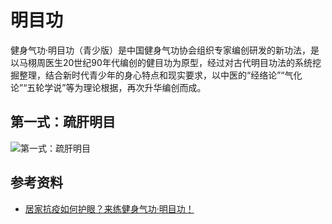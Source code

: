 # 明目功

健身气功·明目功（青少版）是中国健身气功协会组织专家编创研发的新功法，是以马栩周医生20世纪90年代编创的健目功为原型，经过对古代明目功法的系统挖掘整理，结合新时代青少年的身心特点和现实要求，以中医的“经络论”“气化论”“五轮学说”等为理论根据，再次升华编创而成。

## 第一式：疏肝明目

![第一式：疏肝明目](imgs/mingmugong/01.gif)

## 参考资料
* [居家抗疫如何护眼？来练健身气功·明目功！](https://mp.weixin.qq.com/s/WWvIHVhHtMQTle6anDpiiA)
